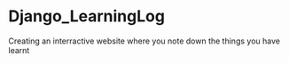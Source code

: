 # Django_LearningLog
Creating an interractive website where you note down the things you have learnt
